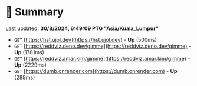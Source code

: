 # 📖 Summary
Last updated: **30/8/2024, 6:49:09 PTG "Asia/Kuala_Lumpur"**

- `GET` [https://hst.ujol.dev](https://hst.ujol.dev) - **Up** (500ms)
- `GET` [https://reddviz.deno.dev/gimme](https://reddviz.deno.dev/gimme) - **Up** (1781ms)
- `GET` [https://reddviz.amar.kim/gimme](https://reddviz.amar.kim/gimme) - **Up** (2229ms)
- `GET` [https://dumb.onrender.com](https://dumb.onrender.com) - **Up** (289ms)
